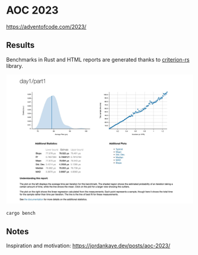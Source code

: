 # AOC 2023

https://adventofcode.com/2023/

## Results

Benchmarks in Rust and HTML reports are generated thanks to [criterion-rs](https://github.com/bheisler/criterion.rs) library.

![Benchmarks](img/benchmark.jpg)

```bash
cargo bench
```

## Notes

Inspiration and motivation: https://jordankaye.dev/posts/aoc-2023/
